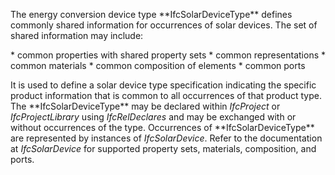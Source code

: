 The energy conversion device type \*\*IfcSolarDeviceType\*\* defines commonly shared information for occurrences of solar devices. The set of shared information may include:

\* common properties with shared property sets
\* common representations
\* common materials
\* common composition of elements
\* common ports

It is used to define a solar device type specification indicating the specific product information that is common to all occurrences of that product type. The \*\*IfcSolarDeviceType\*\* may be declared within _IfcProject_ or _IfcProjectLibrary_ using _IfcRelDeclares_ and may be exchanged with or without occurrences of the type. Occurrences of \*\*IfcSolarDeviceType\*\* are represented by instances of _IfcSolarDevice_. Refer to the documentation at _IfcSolarDevice_ for supported property sets, materials, composition, and ports.
